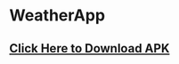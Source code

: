 # WeatherApp

## [Click Here to Download APK](https://github.com/rahulumak/WeatherApp/blob/main/app/release/app-release.apk?raw=true)
